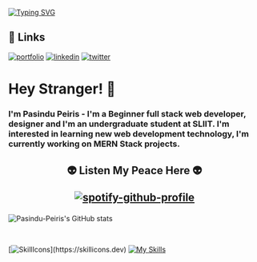 

[![Typing SVG](https://readme-typing-svg.demolab.com?font=Nova+Square&weight=300&size=30&pause=1043&color=0EF0AA&center=true&vCenter=true&random=false&width=1000&height=100&lines=Hey+Stranger!+%F0%9F%91%BE+I'+m+Pasindu+Prabash+Peiris;I'm+a+full+stack+web+developer%2C+designer;I'm+an+undergraduate+student+at+SLIIT;You+can+contact+me+using+the+links+above)](https://git.io/typing-svg)

## 🔗 Links
[![portfolio](https://img.shields.io/badge/my_portfolio-000?style=for-the-badge&logo=ko-fi&logoColor=white)](https://katherineoelsner.com/)
[![linkedin](https://img.shields.io/badge/linkedin-0A66C2?style=for-the-badge&logo=linkedin&logoColor=white)](https://www.linkedin.com/)
[![twitter](https://img.shields.io/badge/twitter-1DA1F2?style=for-the-badge&logo=twitter&logoColor=white)](https://twitter.com/)



# Hey Stranger! 👾
### **I'm Pasindu Peiris** - I'm a Beginner full stack web developer, designer and I'm an undergraduate student at SLIIT. I'm interested in learning new web development technology, I'm currently working on MERN Stack projects.


<h2 align='center'>

👽 Listen My Peace Here 👽

[![spotify-github-profile](https://spotify-github-profile.kittinanx.com/api/view?uid=dmmi0beky8x3tssrl54k612hb&cover_image=true&theme=novatorem&show_offline=false&background_color=121212&interchange=false&bar_color=53b14f&bar_color_cover=false)](https://spotify-github-profile.vercel.app/api/view?uid=dmmi0beky8x3tssrl54k612hb&redirect=true)
</h2>

![Pasindu-Peiris's GitHub stats](https://github-readme-stats.vercel.app/api?username=Pasindu-Peiris&show_icons=true&theme=merko)


<br/>

[![SkillIcons](https://skillicons.dev/icons?i=html,css,js,php,mysql,bootstrap,sass,tailwind,jquery,react,vite,nextjs,angular,nodejs,express,ts,mongodb,firebase,wordpress,postman,c,cpp,java,python,kotlin,r,git,netlify,spring,)](https://skillicons.dev) 
[![My Skills](https://skillicons.dev/icons?i=vscode,visualstudio,webstorm,idea,androidstudio,eclipse,codepen,figma)](https://skillicons.dev)




